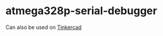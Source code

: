 atmega328p-serial-debugger
==========================
Can also be used on [Tinkercad](https://www.tinkercad.com/)
